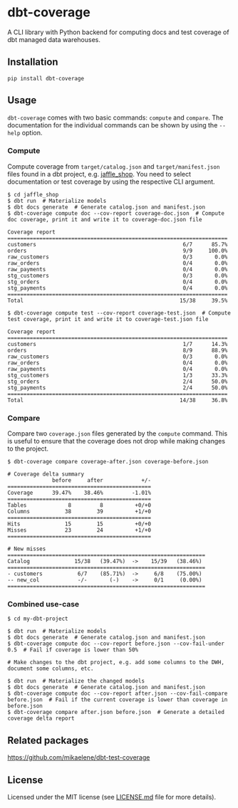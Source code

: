 # dbt-coverage

A CLI library with Python backend for computing docs and test coverage of dbt
managed data warehouses.

## Installation

```
pip install dbt-coverage
```

## Usage

`dbt-coverage` comes with two basic commands: `compute` and `compare`. The
documentation for the individual commands can be shown by using the `--help`
option.

### Compute

Compute coverage from `target/catalog.json` and `target/manifest.json` files
found in a dbt project, e.g.
[jaffle_shop](https://github.com/dbt-labs/jaffle_shop). You need to select
documentation or test coverage by using the respective CLI argument.

```
$ cd jaffle_shop
$ dbt run  # Materialize models
$ dbt docs generate  # Generate catalog.json and manifest.json
$ dbt-coverage compute doc --cov-report coverage-doc.json  # Compute doc coverage, print it and write it to coverage-doc.json file

Coverage report
=====================================================================
customers                                              6/7      85.7%
orders                                                 9/9     100.0%
raw_customers                                          0/3       0.0%
raw_orders                                             0/4       0.0%
raw_payments                                           0/4       0.0%
stg_customers                                          0/3       0.0%
stg_orders                                             0/4       0.0%
stg_payments                                           0/4       0.0%
=====================================================================
Total                                                 15/38     39.5%

$ dbt-coverage compute test --cov-report coverage-test.json  # Compute test coverage, print it and write it to coverage-test.json file

Coverage report
=====================================================================
customers                                              1/7      14.3%
orders                                                 8/9      88.9%
raw_customers                                          0/3       0.0%
raw_orders                                             0/4       0.0%
raw_payments                                           0/4       0.0%
stg_customers                                          1/3      33.3%
stg_orders                                             2/4      50.0%
stg_payments                                           2/4      50.0%
=====================================================================
Total                                                 14/38     36.8%
```

### Compare

Compare two `coverage.json` files generated by the `compute` command. This is
useful to ensure that the coverage does not drop while making changes to the
project.

```
$ dbt-coverage compare coverage-after.json coverage-before.json

# Coverage delta summary
              before     after            +/-
=============================================
Coverage      39.47%    38.46%         -1.01%
=============================================
Tables             8         8          +0/+0
Columns           38        39          +1/+0
=============================================
Hits              15        15          +0/+0
Misses            23        24          +1/+0
=============================================

# New misses
==============================================================
Catalog              15/38   (39.47%)  ->    15/39   (38.46%) 
==============================================================
- customers           6/7    (85.71%)  ->     6/8    (75.00%) 
-- new_col            -/-       (-)    ->     0/1     (0.00%) 
==============================================================
```

### Combined use-case

```
$ cd my-dbt-project

$ dbt run  # Materialize models
$ dbt docs generate  # Generate catalog.json and manifest.json
$ dbt-coverage compute doc --cov-report before.json --cov-fail-under 0.5  # Fail if coverage is lower than 50%

# Make changes to the dbt project, e.g. add some columns to the DWH, document some columns, etc.

$ dbt run  # Materialize the changed models
$ dbt docs generate  # Generate catalog.json and manifest.json
$ dbt-coverage compute doc --cov-report after.json --cov-fail-compare before.json  # Fail if the current coverage is lower than coverage in before.json
$ dbt-coverage compare after.json before.json  # Generate a detailed coverage delta report
```

## Related packages

https://github.com/mikaelene/dbt-test-coverage

## License

Licensed under the MIT license (see [LICENSE.md](LICENSE.md) file for more
details).
